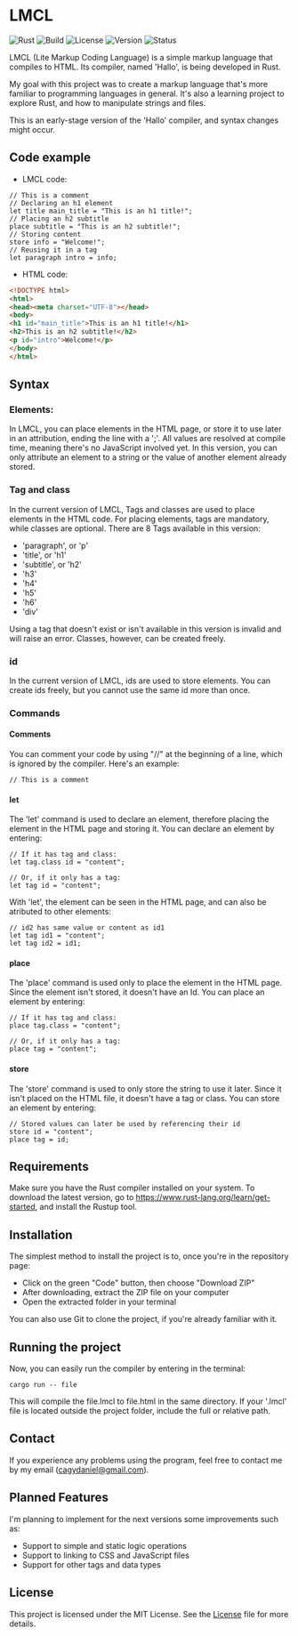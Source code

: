 # LMCL
![Rust](https://img.shields.io/badge/language-Rust-orange)
![Build](https://img.shields.io/badge/build-cargo-darkgreen)
![License](https://img.shields.io/badge/license-MIT-red)
![Version](https://img.shields.io/badge/version-0.1.0-blue)
![Status](https://img.shields.io/badge/status-unstable-black)


LMCL (Lite Markup Coding Language) is a simple markup language that compiles to HTML. Its compiler, named 'Hallo', is being developed in Rust.

My goal with this project was to create a markup language that's more familiar to programming languages in general. It's also a learning project to explore Rust, and how to manipulate strings and files.

This is an early-stage version of the 'Hallo' compiler, and syntax changes might occur.

## Code example
- LMCL code:
```
// This is a comment
// Declaring an h1 element
let title main_title = "This is an h1 title!";
// Placing an h2 subtitle
place subtitle = "This is an h2 subtitle!";
// Storing content
store info = "Welcome!";
// Reusing it in a tag
let paragraph intro = info;
```
- HTML code:
```html
<!DOCTYPE html>
<html>
<head><meta charset="UTF-8"></head>
<body>
<h1 id="main_title">This is an h1 title!</h1>
<h2>This is an h2 subtitle!</h2>
<p id="intro">Welcome!</p>
</body>
</html>
```

## Syntax
### Elements:
In LMCL, you can place elements in the HTML page, or store it to use later in an attribution, ending the line with a ';'. All values are resolved at compile time, meaning there's no JavaScript involved yet. In this version, you can only attribute an element to a string or the value of another element already stored.
### Tag and class
In the current version of LMCL, Tags and classes are used to place elements in the HTML code. For placing elements, tags are mandatory, while classes are optional. There are 8 Tags available in this version:
- 'paragraph', or 'p'
- 'title', or 'h1'
- 'subtitle', or 'h2'
- 'h3'
- 'h4'
- 'h5'
- 'h6'
- 'div'

Using a tag that doesn't exist or isn't available in this version is invalid and will raise an error. Classes, however, can be created freely.
### id
In the current version of LMCL, ids are used to store elements. You can create ids freely, but you cannot use the same id more than once.
### Commands
#### Comments
You can comment your code by using "//" at the beginning of a line, which is ignored by the compiler. Here's an example:
```
// This is a comment
```
#### let
The 'let' command is used to declare an element, therefore placing the element in the HTML page and storing it. You can declare an element by entering:
```
// If it has tag and class:
let tag.class id = "content";
```
```
// Or, if it only has a tag:
let tag id = "content";
```
With 'let', the element can be seen in the HTML page, and can also be atributed to other elements:
```
// id2 has same value or content as id1
let tag id1 = "content";
let tag id2 = id1;
```
#### place
The 'place' command is used only to place the element in the HTML page. Since the element isn't stored, it doesn't have an Id. You can place an element by entering:
```
// If it has tag and class:
place tag.class = "content";
```
```
// Or, if it only has a tag:
place tag = "content";
```
#### store
The 'store' command is used to only store the string to use it later. Since it isn't placed on the HTML file, it doesn't have a tag or class. You can store an element by entering:
```
// Stored values can later be used by referencing their id
store id = "content";
place tag = id;
```
## Requirements
Make sure you have the Rust compiler installed on your system. To download the latest version, go to https://www.rust-lang.org/learn/get-started, and install the Rustup tool.

## Installation
The simplest method to install the project is to, once you're in the repository page:
- Click on the green "Code" button, then choose "Download ZIP"
- After downloading, extract the ZIP file on your computer
- Open the extracted folder in your terminal

You can also use Git to clone the project, if you're already familiar with it.

## Running the project
Now, you can easily run the compiler by entering in the terminal:
```
cargo run -- file
```
This will compile the file.lmcl to file.html in the same directory. If your '.lmcl' file is located outside the project folder, include the full or relative path.

## Contact
If you experience any problems using the program, feel free to contact me by my email (cagydaniel@gmail.com).

## Planned Features
I'm planning to implement for the next versions some improvements such as:
- Support to simple and static logic operations
- Support to linking to CSS and JavaScript files
- Support for other tags and data types

## License
This project is licensed under the MIT License. See the [License](LICENSE.txt) file for more details.